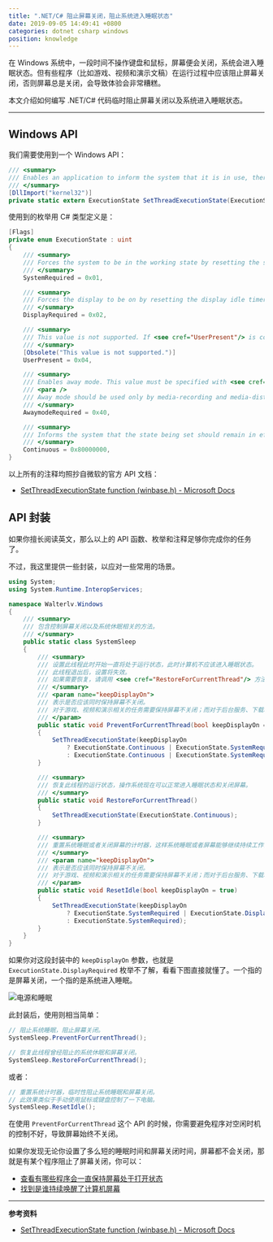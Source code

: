 ```yaml
---
title: ".NET/C# 阻止屏幕关闭，阻止系统进入睡眠状态"
date: 2019-09-05 14:49:41 +0800
categories: dotnet csharp windows
position: knowledge
---
```


在 Windows 系统中，一段时间不操作键盘和鼠标，屏幕便会关闭，系统会进入睡眠状态。但有些程序（比如游戏、视频和演示文稿）在运行过程中应该阻止屏幕关闭，否则屏幕总是关闭，会导致体验会非常糟糕。

本文介绍如何编写 .NET/C# 代码临时阻止屏幕关闭以及系统进入睡眠状态。

---

<div id="toc"></div>

## Windows API

我们需要使用到一个 Windows API：

```csharp
/// <summary>
/// Enables an application to inform the system that it is in use, thereby preventing the system from entering sleep or turning off the display while the application is running.
/// </summary>
[DllImport("kernel32")]
private static extern ExecutionState SetThreadExecutionState(ExecutionState esFlags);
```

使用到的枚举用 C# 类型定义是：

```csharp
[Flags]
private enum ExecutionState : uint
{
    /// <summary>
    /// Forces the system to be in the working state by resetting the system idle timer.
    /// </summary>
    SystemRequired = 0x01,

    /// <summary>
    /// Forces the display to be on by resetting the display idle timer.
    /// </summary>
    DisplayRequired = 0x02,

    /// <summary>
    /// This value is not supported. If <see cref="UserPresent"/> is combined with other esFlags values, the call will fail and none of the specified states will be set.
    /// </summary>
    [Obsolete("This value is not supported.")]
    UserPresent = 0x04,

    /// <summary>
    /// Enables away mode. This value must be specified with <see cref="Continuous"/>.
    /// <para />
    /// Away mode should be used only by media-recording and media-distribution applications that must perform critical background processing on desktop computers while the computer appears to be sleeping.
    /// </summary>
    AwaymodeRequired = 0x40,

    /// <summary>
    /// Informs the system that the state being set should remain in effect until the next call that uses <see cref="Continuous"/> and one of the other state flags is cleared.
    /// </summary>
    Continuous = 0x80000000,
}
```

以上所有的注释均照抄自微软的官方 API 文档：

- [SetThreadExecutionState function (winbase.h) - Microsoft Docs](https://docs.microsoft.com/en-us/windows/win32/api/winbase/nf-winbase-setthreadexecutionstate)

## API 封装

如果你擅长阅读英文，那么以上的 API 函数、枚举和注释足够你完成你的任务了。

不过，我这里提供一些封装，以应对一些常用的场景。

```csharp
using System;
using System.Runtime.InteropServices;

namespace Walterlv.Windows
{
    /// <summary>
    /// 包含控制屏幕关闭以及系统休眠相关的方法。
    /// </summary>
    public static class SystemSleep
    {
        /// <summary>
        /// 设置此线程此时开始一直将处于运行状态，此时计算机不应该进入睡眠状态。
        /// 此线程退出后，设置将失效。
        /// 如果需要恢复，请调用 <see cref="RestoreForCurrentThread"/> 方法。
        /// </summary>
        /// <param name="keepDisplayOn">
        /// 表示是否应该同时保持屏幕不关闭。
        /// 对于游戏、视频和演示相关的任务需要保持屏幕不关闭；而对于后台服务、下载和监控等任务则不需要。
        /// </param>
        public static void PreventForCurrentThread(bool keepDisplayOn = true)
        {
            SetThreadExecutionState(keepDisplayOn
                ? ExecutionState.Continuous | ExecutionState.SystemRequired | ExecutionState.DisplayRequired
                : ExecutionState.Continuous | ExecutionState.SystemRequired);
        }

        /// <summary>
        /// 恢复此线程的运行状态，操作系统现在可以正常进入睡眠状态和关闭屏幕。
        /// </summary>
        public static void RestoreForCurrentThread()
        {
            SetThreadExecutionState(ExecutionState.Continuous);
        }

        /// <summary>
        /// 重置系统睡眠或者关闭屏幕的计时器，这样系统睡眠或者屏幕能够继续持续工作设定的超时时间。
        /// </summary>
        /// <param name="keepDisplayOn">
        /// 表示是否应该同时保持屏幕不关闭。
        /// 对于游戏、视频和演示相关的任务需要保持屏幕不关闭；而对于后台服务、下载和监控等任务则不需要。
        /// </param>
        public static void ResetIdle(bool keepDisplayOn = true)
        {
            SetThreadExecutionState(keepDisplayOn
                ? ExecutionState.SystemRequired | ExecutionState.DisplayRequired
                : ExecutionState.SystemRequired);
        }
    }
}
```

如果你对这段封装中的 `keepDisplayOn` 参数，也就是 `ExecutionState.DisplayRequired` 枚举不了解，看看下图直接就懂了。一个指的是屏幕关闭，一个指的是系统进入睡眠。

![电源和睡眠](/static/posts/2019-09-05-14-48-37.png)

此封装后，使用则相当简单：

```csharp
// 阻止系统睡眠，阻止屏幕关闭。
SystemSleep.PreventForCurrentThread();

// 恢复此线程曾经阻止的系统休眠和屏幕关闭。
SystemSleep.RestoreForCurrentThread();
```

或者：

```csharp
// 重置系统计时器，临时性阻止系统睡眠和屏幕关闭。
// 此效果类似于手动使用鼠标或键盘控制了一下电脑。
SystemSleep.ResetIdle();
```

在使用 `PreventForCurrentThread` 这个 API 的时候，你需要避免程序对空闲时机的控制不好，导致屏幕始终不关闭。

如果你发现无论你设置了多么短的睡眠时间和屏幕关闭时间，屏幕都不会关闭，那就是有某个程序阻止了屏幕关闭，你可以：

- [查看有哪些程序会一直保持屏幕处于打开状态](/post/find-out-the-reason-that-wakes-the-pc-up)
- [找到是谁持续唤醒了计算机屏幕](/post/find-out-the-reason-that-wakes-the-pc-up)

---

**参考资料**

- [SetThreadExecutionState function (winbase.h) - Microsoft Docs](https://docs.microsoft.com/en-us/windows/win32/api/winbase/nf-winbase-setthreadexecutionstate)
